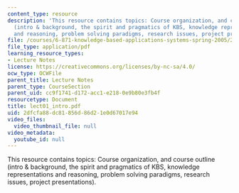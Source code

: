 ```yaml
---
content_type: resource
description: 'This resource contains topics: Course organization, and course outline
  (intro & background, the spirit and pragmatics of KBS, knowledge representations
  and reasoning, problem solving paradigms, research issues, project presentations).'
file: /courses/6-871-knowledge-based-applications-systems-spring-2005/2dfcfa88dc81856d86d21e0d67017e94_lect01_intro.pdf
file_type: application/pdf
learning_resource_types:
- Lecture Notes
license: https://creativecommons.org/licenses/by-nc-sa/4.0/
ocw_type: OCWFile
parent_title: Lecture Notes
parent_type: CourseSection
parent_uid: cc9f1741-d172-acc1-e218-0e9b80e3fb4f
resourcetype: Document
title: lect01_intro.pdf
uid: 2dfcfa88-dc81-856d-86d2-1e0d67017e94
video_files:
  video_thumbnail_file: null
video_metadata:
  youtube_id: null
---
```

This resource contains topics: Course organization, and course outline (intro & background, the spirit and pragmatics of KBS, knowledge representations and reasoning, problem solving paradigms, research issues, project presentations).